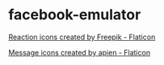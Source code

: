 # facebook-emulator

<a href="https://www.flaticon.com/free-icons/reaction" title="reaction icons">Reaction icons created by Freepik - Flaticon</a>

<a href="https://www.flaticon.com/free-icons/message" title="message icons">Message icons created by apien - Flaticon</a>
